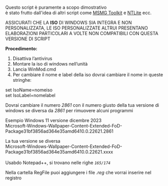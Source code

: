 Questo script è puramente a scopo dimostrativo  
è stato frutto dall'idea di altri script come [MSMG Toolkit](https://msmgtoolkit.in/ "MSMG Toolkit") e [NTLite](https://www.ntlite.com/ "NTLite") ecc.

ASSICURATI CHE LA **ISO** DI WINDOWS SIA INTEGRA E NON PERSONALIZZATA, LE ISO PERSONALIZZATE ALTRUI PRESENTANO ELABORAZIONI PARTICOLARI A VOLTE NON COMPATIBILI CON QUESTA VERSIONE DI SCRIPT

**Procedimento:**  

1.  Disattiva l’antivirus   
2.  Montare la iso di windows nell’unità  
3.  Lancia WinMod.cmd    
4.  Per cambiare il nome e label della iso dovrai cambiare il nome in queste stringhe:

set IsoName=nomeiso<br> 
set IsoLabel=nomelabel

Dovrai cambiare il numero *2861* con il numero giusto della tua versione di windows se diversa da *2861* per rimuovere alcuni programmi

Esempio Windows 11 versione dicembre 2023<br> 
Microsoft-Windows-Wallpaper-Content-Extended-FoD-Package31bf3856ad364e35amd6410.0.22621.2861<br>

La tua versione se diversa<br> 
Microsoft-Windows-Wallpaper-Content-Extended-FoD-Package31bf3856ad364e35amd6410.0.22621.xxxx<br><br>
Usabdo Notepad++, si trovano nelle righe *`165/174`*<br>

Nella cartella RegFile puoi aggiungere i file *.reg* che vorrai inserire nel registro
